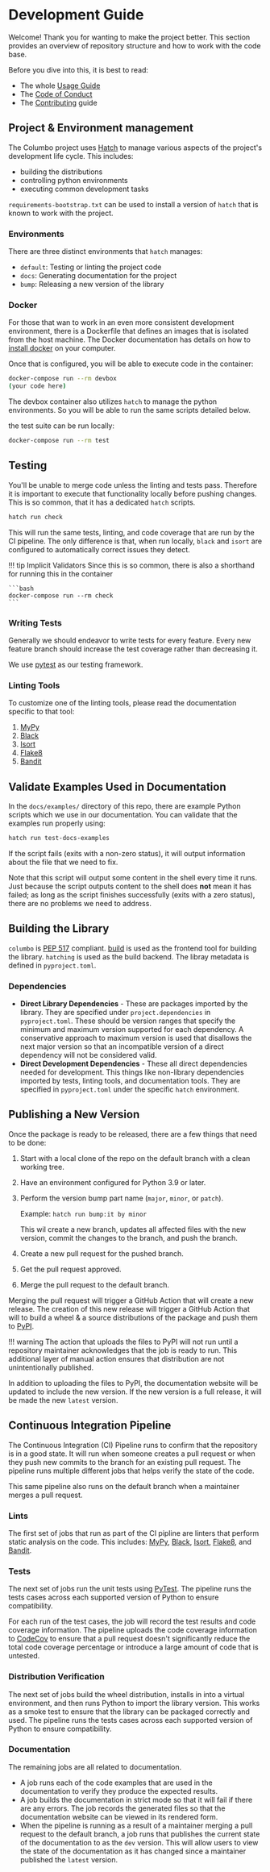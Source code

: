 # Development Guide

Welcome! Thank you for wanting to make the project better. This section provides an overview of repository
structure and how to work with the code base.

Before you dive into this, it is best to read:

* The whole [Usage Guide][usage-guide]
* The [Code of Conduct][code of conduct]
* The [Contributing][contributing] guide

## Project & Environment management

The Columbo project uses [Hatch][hatch] to manage various aspects of the project's development life cycle. This
includes:

* building the distributions
* controlling python environments
* executing common development tasks

`requirements-bootstrap.txt` can be used to install a version of `hatch` that is known to work with the project.

### Environments

There are three distinct environments that `hatch` manages:

* `default`:  Testing or linting the project code
* `docs`: Generating documentation for the project
* `bump`: Releasing a new version of the library


### Docker

For those that wan to work in an even more consistent development environment, there is a Dockerfile that defines an
images that is isolated from the host machine. The Docker documentation has details on how to
[install docker][install-docker] on your computer.

Once that is configured, you will be able to execute code in the container:

```bash
docker-compose run --rm devbox
(your code here)
```

The devbox container also utilizes `hatch` to manage the python environments. So you will be able to run the same
scripts detailed below.



the test suite can be run locally:

```bash
docker-compose run --rm test
```


## Testing

You'll be unable to merge code unless the linting and tests pass. Therefore it is important to execute that
functionality locally before pushing changes. This is so common, that it has a dedicated `hatch` scripts.

```bash
hatch run check
```

This will run the same tests, linting, and code coverage that are run by the CI pipeline. The only difference is that,
when run locally, `black` and `isort` are configured to automatically correct issues they detect.

!!! tip Implicit Validators
    Since this is so common, there is also a shorthand for running this in the container

    ```bash
    docker-compose run --rm check
    ```

### Writing Tests

Generally we should endeavor to write tests for every feature. Every new feature branch should increase the test
coverage rather than decreasing it.

We use [pytest][pytest-docs] as our testing framework.

### Linting Tools

To customize one of the linting tools, please read the documentation specific to that tool:

1. [MyPy][mypy-docs]
2. [Black][black-docs]
3. [Isort][isort-docs]
4. [Flake8][flake8-docs]
5. [Bandit][bandit-docs]

## Validate Examples Used in Documentation

In the `docs/examples/` directory of this repo, there are example Python scripts which we use in our documentation.
You can validate that the examples run properly using:

```bash
hatch run test-docs-examples
```

If the script fails (exits with a non-zero status), it will output information about the file that we need to fix.

Note that this script will output some content in the shell every time it runs. Just because the script outputs content
to the shell does **not** mean it has failed; as long as the script finishes successfully (exits with a zero status),
there are no problems we need to address.

## Building the Library

`columbo` is [PEP 517][pep-517] compliant. [build][build] is used as the frontend tool for building the library.
`hatching` is used as the build backend. The libray metadata is defined in `pyproject.toml`.

### Dependencies

* **Direct Library Dependencies** - These are packages imported by the library. They are specified under
    `project.dependencies` in `pyproject.toml`. These should be version ranges that specify the minimum and maximum
    version supported for each dependency. A conservative approach to maximum version is used that disallows the next
    major version so that an incompatible version of a direct dependency will not be considered valid. 
* **Direct Development Dependencies** - These all direct dependencies needed for development. This things like
    non-library dependencies imported by tests, linting tools, and documentation tools. They are specified in
    `pyproject.toml` under the specific `hatch` environment. 

## Publishing a New Version

Once the package is ready to be released, there are a few things that need to be done:

1. Start with a local clone of the repo on the default branch with a clean working tree.
2. Have an environment configured for Python 3.9 or later.
3. Perform the version bump part name (`major`, `minor`, or `patch`).

    Example: `hatch run bump:it by minor`
    
    This wil create a new branch, updates all affected files with the new version, commit the changes to the branch, and 
    push the branch.

4. Create a new pull request for the pushed branch.
5. Get the pull request approved.
6. Merge the pull request to the default branch.

Merging the pull request will trigger a GitHub Action that will create a new release. The creation of this new
release will trigger a GitHub Action that will to build a wheel & a source distributions of the package and push them to
[PyPI][pypi].

!!! warning
    The action that uploads the files to PyPI will not run until a repository maintainer acknowledges that the job is
    ready to run. This additional layer of manual action ensures that distribution are not unintentionally published. 

In addition to uploading the files to PyPI, the documentation website will be updated to include the new version. If the
new version is a full release, it will be made the new `latest` version.

## Continuous Integration Pipeline

The Continuous Integration (CI) Pipeline runs to confirm that the repository is in a good state. It will run when 
someone creates a pull request or when they push new commits to the branch for an existing pull request. The pipeline
runs multiple different jobs that helps verify the state of the code.

This same pipeline also runs on the default branch when a maintainer merges a pull request.

### Lints

The first set of jobs that run as part of the CI pipline are linters that perform static analysis on the code. This
includes: [MyPy][mypy-docs], [Black][black-docs], [Isort][isort-docs], [Flake8][flake8-docs], and [Bandit][bandit-docs].

### Tests

The next set of jobs run the unit tests using [PyTest][pytest-docs]. The pipeline runs the tests cases across each
supported version of Python to ensure compatibility.

For each run of the test cases, the job will record the test results and code coverage information. The pipeline uploads
the code coverage information to [CodeCov][codecov] to ensure that a pull request doesn't significantly reduce the total
code coverage percentage or introduce a large amount of code that is untested.

### Distribution Verification

The next set of jobs build the wheel distribution, installs in into a virtual environment, and then runs Python to
import the library version. This works as a smoke test to ensure that the library can be packaged correctly and used.
The pipeline runs the tests cases across each supported version of Python to ensure compatibility.

### Documentation

The remaining jobs are all related to documentation.

* A job runs each of the code examples that are used in the documentation to verify they produce the expected results.
* A job builds the documentation in strict mode so that it will fail if there are any errors. The job records the
    generated files so that the documentation website can be viewed in its rendered form.
* When the pipeline is running as a result of a maintainer merging a pull request to the default branch, a job runs that
    publishes the current state of the documentation to as the `dev` version. This will allow users to view the state of
    the documentation as it has changed since a maintainer published the `latest` version.


[usage-guide]: usage-guide/fundamentals.md
[code of conduct]: https://github.com/plannigan/columbo/blob/main/CODE_OF_CONDUCT.md
[contributing]: https://github.com/plannigan/columbo/blob/main/CONTRIBUTING.md
[hatch]: https://hatch.pypa.io/latest/
[install-docker]: https://docs.docker.com/install/
[pdbpp-home]: https://github.com/pdbpp/pdbpp
[pdb-docs]: https://docs.python.org/3/library/pdb.html
[pdbpp-docs]: https://github.com/pdbpp/pdbpp#usage
[pytest-docs]: https://docs.pytest.org/en/latest/
[mypy-docs]: https://mypy.readthedocs.io/en/stable/
[black-docs]: https://black.readthedocs.io/en/stable/
[isort-docs]: https://pycqa.github.io/isort/
[flake8-docs]: http://flake8.pycqa.org/en/stable/
[bandit-docs]: https://bandit.readthedocs.io/en/stable/
[sem-ver]: https://semver.org/
[pep-517]: https://www.python.org/dev/peps/pep-0517
[build]: https://pypa-build.readthedocs.io/
[pypi]: https://pypi.org/project/columbo/
[codecov]: https://about.codecov.io/
